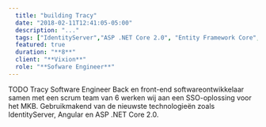 ```yaml
---
  title: "building Tracy"
  date: "2018-02-11T12:41:05-05:00"
  description: "..."
  tags: ["IdentityServer","ASP .NET Core 2.0", "Entity Framework Core", "C#", "AngularJS","Typescript"]
  featured: true
  duration: "**8**"
  client: "**Vixion**"
  role: "**Sofware Engineer**"
---
```


TODO
Tracy
Software Engineer
Back en front-end softwareontwikkelaar samen met een scrum team van 6 werken wij aan een SSO-oplossing voor het MKB. Gebruikmakend van de nieuwste technologieën zoals IdentityServer, Angular en ASP .NET Core 2.0.